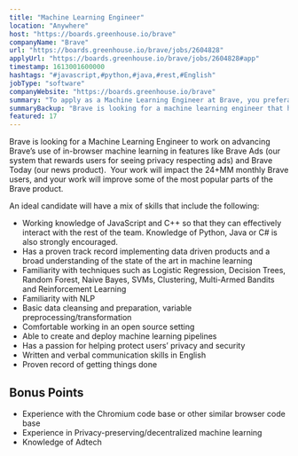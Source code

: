 ```yaml
---
title: "Machine Learning Engineer"
location: "Anywhere"
host: "https://boards.greenhouse.io/brave"
companyName: "Brave"
url: "https://boards.greenhouse.io/brave/jobs/2604828"
applyUrl: "https://boards.greenhouse.io/brave/jobs/2604828#app"
timestamp: 1613001600000
hashtags: "#javascript,#python,#java,#rest,#English"
jobType: "software"
companyWebsite: "https://boards.greenhouse.io/brave"
summary: "To apply as a Machine Learning Engineer at Brave, you preferably need to have working knowledge of JavaScript and C++."
summaryBackup: "Brave is looking for a machine learning engineer that has experience in: #javascript, #python, #java."
featured: 17
---
```


Brave is looking for a Machine Learning Engineer to work on advancing Brave’s use of in-browser machine learning in features like Brave Ads (our system that rewards users for seeing privacy respecting ads) and Brave Today (our news product).  Your work will impact the 24+MM monthly Brave users, and your work will improve some of the most popular parts of the Brave product.

An ideal candidate will have a mix of skills that include the following:

*   Working knowledge of JavaScript and C++ so that they can effectively interact with the rest of the team. Knowledge of Python, Java or C# is also strongly encouraged.
*   Has a proven track record implementing data driven products and a broad understanding of the state of the art in machine learning
*   Familiarity with techniques such as Logistic Regression, Decision Trees, Random Forest, Naive Bayes, SVMs, Clustering, Multi-Armed Bandits and Reinforcement Learning
*   Familiarity with NLP
*   Basic data cleansing and preparation, variable preprocessing/transformation
*   Comfortable working in an open source setting
*   Able to create and deploy machine learning pipelines
*   Has a passion for helping protect users’ privacy and security
*   Written and verbal communication skills in English
*   Proven record of getting things done

##  Bonus Points

*   Experience with the Chromium code base or other similar browser code base
*   Experience in Privacy-preserving/decentralized machine learning
*   Knowledge of Adtech
